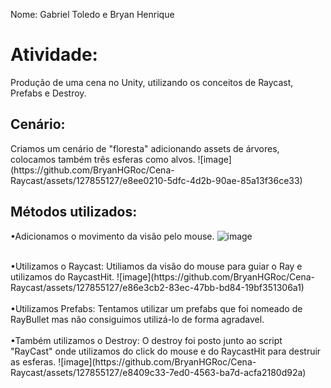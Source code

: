 Nome: Gabriel Toledo e Bryan Henrique 

<h1>Atividade: </h1>
Produção de uma cena no Unity, utilizando os conceitos de Raycast, Prefabs e Destroy.

<h2>Cenário:</h2>
Criamos um cenário de "floresta" adicionando assets de árvores, colocamos também três esferas como alvos.
![image](https://github.com/BryanHGRoc/Cena-Raycast/assets/127855127/e8ee0210-5dfc-4d2b-90ae-85a13f36ce33)


<h2>Métodos utilizados:</h2>
 
•Adicionamos o movimento da visão pelo mouse.
![image](https://github.com/BryanHGRoc/Cena-Raycast/assets/127855127/b9869fa8-3344-40b3-a702-5049d2adc877)
<br>



</br>
•Utilizamos o Raycast: Utiliamos da visão do mouse para guiar o Ray e utilizamos do RaycastHit.
![image](https://github.com/BryanHGRoc/Cena-Raycast/assets/127855127/e86e3cb2-83ec-47bb-bd84-19bf351306a1)
<br>



</br>
•Utilizamos Prefabs: Tentamos utilizar um prefabs que foi nomeado de RayBullet mas não consiguimos utilizá-lo de forma agradavel.
<br>




</br>
•Também utilizamos o Destroy: O destroy foi posto junto ao script "RayCast" onde utilizamos do click do mouse e do RaycastHit para destruir as esferas.
![image](https://github.com/BryanHGRoc/Cena-Raycast/assets/127855127/e8409c33-7ed0-4563-ba7d-acfa2180d92a)

